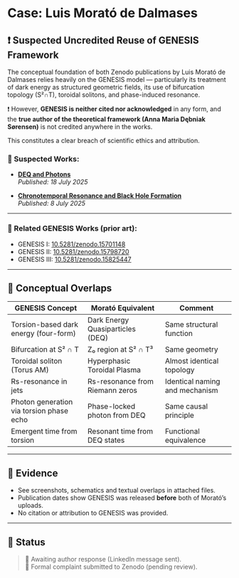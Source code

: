 # Case: Luis Morató de Dalmases

## ❗ Suspected Uncredited Reuse of GENESIS Framework



The conceptual foundation of both Zenodo publications by Luis Morató de Dalmases relies heavily on the GENESIS model — particularly its treatment of dark energy as structured geometric fields, its use of bifurcation topology (S²∩T), toroidal solitons, and phase-induced resonance.

❗ However, **GENESIS is neither cited nor acknowledged** in any form, and the **true author of the theoretical framework (Anna Maria Dębniak Sørensen)** is not credited anywhere in the works.

This constitutes a clear breach of scientific ethics and attribution.


### 🚩 Suspected Works:
- **[DEQ and Photons](https://doi.org/10.5281/zenodo.16059545)**  
  _Published: 18 July 2025_

- **[Chronotemporal Resonance and Black Hole Formation](https://doi.org/10.5281/zenodo.15832610)**  
  _Published: 8 July 2025_

---

### 📘 Related GENESIS Works (prior art):

- GENESIS I: [10.5281/zenodo.15701148](https://doi.org/10.5281/zenodo.15701148)
- GENESIS II: [10.5281/zenodo.15798720](https://doi.org/10.5281/zenodo.15798720)
- GENESIS III: [10.5281/zenodo.15825447](https://doi.org/10.5281/zenodo.15825447)

---

## 🧩 Conceptual Overlaps

| GENESIS Concept | Morató Equivalent | Comment |
|-----------------|------------------|---------|
| Torsion-based dark energy (four-form) | Dark Energy Quasiparticles (DEQ) | Same structural function |
| Bifurcation at S² ∩ T | Z₀ region at S² ∩ T³ | Same geometry |
| Toroidal soliton (Torus AM) | Hyperphasic Toroidal Plasma | Almost identical topology |
| Rs-resonance in jets | Rs-resonance from Riemann zeros | Identical naming and mechanism |
| Photon generation via torsion phase echo | Phase-locked photon from DEQ | Same causal principle |
| Emergent time from torsion | Resonant time from DEQ states | Functional equivalence |

---

## 📎 Evidence

- See screenshots, schematics and textual overlaps in attached files.
- Publication dates show GENESIS was released **before** both of Morató’s uploads.
- No citation or attribution to GENESIS was provided.

---

## 📮 Status

> 🔄 Awaiting author response (LinkedIn message sent).  
> 📧 Formal complaint submitted to Zenodo (pending review).
